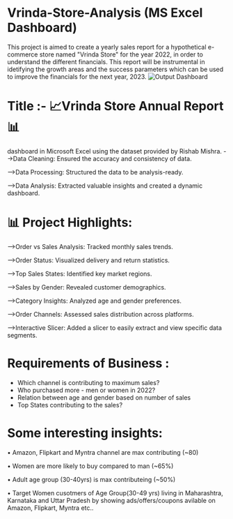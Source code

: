 # Vrinda-Store-Analysis (MS Excel Dashboard)

This project is aimed to create a yearly sales report for a hypothetical e-commerce store named "Vrinda Store" for the year 2022, in order to understand the different financials. This report will be instrumental in idetifying the growth areas and the success parameters which can be used to improve the financials for the next year, 2023.
![Output Dashboard](https://github.com/user-attachments/assets/51817301-a1ec-49bb-8c14-5da38c8f23eb)

# Title :- 📈Vrinda Store Annual Report 📊

dashboard in Microsoft Excel using the dataset provided by Rishab Mishra.
-->Data Cleaning: Ensured the accuracy and consistency of data.

-->Data Processing: Structured the data to be analysis-ready.

-->Data Analysis: Extracted valuable insights and created a dynamic dashboard.

# 📊 Project Highlights:
-->Order vs Sales Analysis: Tracked monthly sales trends.

-->Order Status: Visualized delivery and return statistics.

-->Top Sales States: Identified key market regions.

-->Sales by Gender: Revealed customer demographics.

-->Category Insights: Analyzed age and gender preferences.

-->Order Channels: Assessed sales distribution across platforms.

-->Interactive Slicer: Added a slicer to easily extract and view specific data segments.

# Requirements of Business :
* Which channel is contributing to maximum sales?
* Who purchased more - men or women in 2022?
* Relation between age and gender based on number of sales
* Top States contributing to the sales?

# Some interesting insights:

• Amazon, Flipkart and Myntra channel are max contributing (~80)

• Women are more likely to buy compared to man (~65%)

• Adult age group (30-40yrs) is max contributeing (~50%)

• Target Women cusotmers of Age Group(30-49 yrs) living in Maharashtra, Karnataka and Uttar Pradesh by showing ads/offers/coupons avilable on Amazon, Flipkart, Myntra etc..



